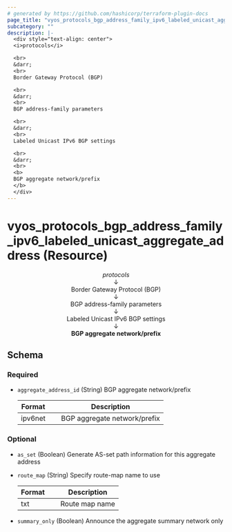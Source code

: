 ```yaml
---
# generated by https://github.com/hashicorp/terraform-plugin-docs
page_title: "vyos_protocols_bgp_address_family_ipv6_labeled_unicast_aggregate_address Resource - vyos"
subcategory: ""
description: |-
  <div style="text-align: center">
  <i>protocols</i>

  <br>
  &darr;
  <br>
  Border Gateway Protocol (BGP)

  <br>
  &darr;
  <br>
  BGP address-family parameters

  <br>
  &darr;
  <br>
  Labeled Unicast IPv6 BGP settings

  <br>
  &darr;
  <br>
  <b>
  BGP aggregate network/prefix
  </b>
  </div>
---
```


# vyos_protocols_bgp_address_family_ipv6_labeled_unicast_aggregate_address (Resource)

<div style="text-align: center">
<i>protocols</i>

<br>
&darr;
<br>
Border Gateway Protocol (BGP)

<br>
&darr;
<br>
BGP address-family parameters

<br>
&darr;
<br>
Labeled Unicast IPv6 BGP settings

<br>
&darr;
<br>
<b>
BGP aggregate network/prefix
</b>
</div>



<!-- schema generated by tfplugindocs -->
## Schema

### Required

- `aggregate_address_id` (String) BGP aggregate network/prefix

    |  Format &emsp; | Description  |
    |----------|---------------|
    |  ipv6net  &emsp; |  BGP aggregate network/prefix  |

### Optional

- `as_set` (Boolean) Generate AS-set path information for this aggregate address
- `route_map` (String) Specify route-map name to use

    |  Format &emsp; | Description  |
    |----------|---------------|
    |  txt  &emsp; |  Route map name  |
- `summary_only` (Boolean) Announce the aggregate summary network only
